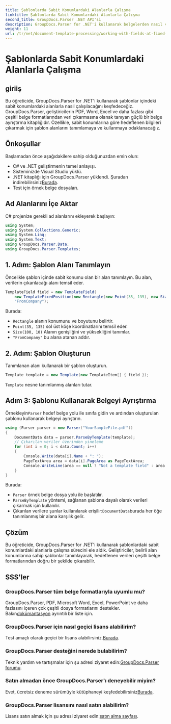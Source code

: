 ```yaml
---
title: Şablonlarda Sabit Konumlardaki Alanlarla Çalışma
linktitle: Şablonlarda Sabit Konumlardaki Alanlarla Çalışma
second_title: GroupDocs.Parser .NET API'si
description: GroupDocs.Parser for .NET'i kullanarak belgelerden nasıl veri ayıklayacağınızı öğrenin. Kod örnekleriyle kapsamlı eğitim.
weight: 11
url: /tr/net/document-template-processing/working-with-fields-at-fixed-positions-in-templates/
---
```


# Şablonlarda Sabit Konumlardaki Alanlarla Çalışma

## giriiş
Bu öğreticide, GroupDocs.Parser for .NET'i kullanarak şablonlar içindeki sabit konumlardaki alanlarla nasıl çalışılacağını keşfedeceğiz. GroupDocs.Parser, geliştiricilerin PDF, Word, Excel ve daha fazlası gibi çeşitli belge formatlarından veri çıkarmasına olanak tanıyan güçlü bir belge ayrıştırma kitaplığıdır. Özellikle, sabit konumlarına göre hedeflenen bilgileri çıkarmak için şablon alanlarını tanımlamaya ve kullanmaya odaklanacağız.
## Önkoşullar
Başlamadan önce aşağıdakilere sahip olduğunuzdan emin olun:
- C# ve .NET geliştirmenin temel anlayışı.
- Sisteminizde Visual Studio yüklü.
- .NET kitaplığı için GroupDocs.Parser yüklendi. Şuradan indirebilirsiniz[Burada](https://releases.groupdocs.com/parser/net/).
- Test için örnek belge dosyaları.

## Ad Alanlarını İçe Aktar
C# projenize gerekli ad alanlarını ekleyerek başlayın:
```csharp
using System;
using System.Collections.Generic;
using System.Linq;
using System.Text;
using GroupDocs.Parser.Data;
using GroupDocs.Parser.Templates;
```
## 1. Adım: Şablon Alanı Tanımlayın
Öncelikle şablon içinde sabit konumu olan bir alan tanımlayın. Bu alan, verilerin çıkarılacağı alanı temsil eder.
```csharp
TemplateField field = new TemplateField(
    new TemplateFixedPosition(new Rectangle(new Point(35, 135), new Size(100, 10))),
    "FromCompany");
```
Burada:
- `Rectangle` alanın konumunu ve boyutunu belirtir.
- `Point(35, 135)` sol üst köşe koordinatlarını temsil eder.
- `Size(100, 10)` Alanın genişliğini ve yüksekliğini tanımlar.
- `"FromCompany"` bu alana atanan addır.
## 2. Adım: Şablon Oluşturun
Tanımlanan alanı kullanarak bir şablon oluşturun.
```csharp
Template template = new Template(new TemplateItem[] { field });
```
`Template` nesne tanımlanmış alanları tutar.
## Adım 3: Şablonu Kullanarak Belgeyi Ayrıştırma
 Örnekleyin`Parser` hedef belge yolu ile sınıfa gidin ve ardından oluşturulan şablonu kullanarak belgeyi ayrıştırın.
```csharp
using (Parser parser = new Parser("YourSampleFile.pdf"))
{
    DocumentData data = parser.ParseByTemplate(template);
    // Çıkarılan veriler üzerinden yineleme
    for (int i = 0; i < data.Count; i++)
    {
        Console.Write(data[i].Name + ": ");
        PageTextArea area = data[i].PageArea as PageTextArea;
        Console.WriteLine(area == null ? "Not a template field" : area.Text);
    }
}
```
Burada:
- `Parser` örnek belge dosya yolu ile başlatılır.
- `ParseByTemplate` yöntemi, sağlanan şablona dayalı olarak verileri çıkarmak için kullanılır.
-  Çıkarılan verilere şunlar kullanılarak erişilir:`DocumentData`burada her öğe tanımlanmış bir alana karşılık gelir.

## Çözüm
Bu öğreticide, GroupDocs.Parser for .NET'i kullanarak şablonlardaki sabit konumlardaki alanlarla çalışma sürecini ele aldık. Geliştiriciler, belirli alan konumlarına sahip şablonlar tanımlayarak, hedeflenen verileri çeşitli belge formatlarından doğru bir şekilde çıkarabilir.

## SSS'ler
### GroupDocs.Parser tüm belge formatlarıyla uyumlu mu?
 GroupDocs.Parser, PDF, Microsoft Word, Excel, PowerPoint ve daha fazlasını içeren çok çeşitli dosya formatlarını destekler. Bakın[dokümantasyon](https://tutorials.groupdocs.com/parser/net/) ayrıntılı bir liste için.
### GroupDocs.Parser için nasıl geçici lisans alabilirim?
 Test amaçlı olarak geçici bir lisans alabilirsiniz.[Burada](https://purchase.groupdocs.com/temporary-license/).
### GroupDocs.Parser desteğini nerede bulabilirim?
 Teknik yardım ve tartışmalar için şu adresi ziyaret edin:[GroupDocs.Parser forumu](https://forum.groupdocs.com/c/parser/17).
### Satın almadan önce GroupDocs.Parser'ı deneyebilir miyim?
 Evet, ücretsiz deneme sürümüyle kütüphaneyi keşfedebilirsiniz[Burada](https://releases.groupdocs.com/).
### GroupDocs.Parser lisansını nasıl satın alabilirim?
 Lisans satın almak için şu adresi ziyaret edin:[satın alma sayfası](https://purchase.groupdocs.com/buy).